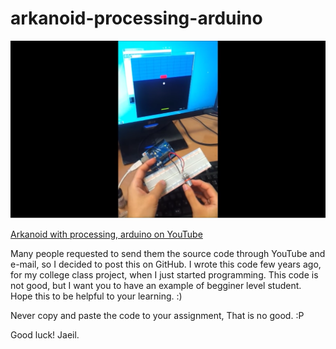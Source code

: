 # arkanoid-processing-arduino

![Screenshot](https://github.com/jae1e/arkanoid-processing-arduino/blob/master/screenshot.png)

[Arkanoid with processing, arduino on YouTube](https://youtu.be/YjE0HqZCjfQ)

Many people requested to send them the source code through YouTube and e-mail, so I decided to post this on GitHub.
I wrote this code few years ago, for my college class project, when I just started programming.
This code is not good, but I want you to have an example of begginer level student.
Hope this to be helpful to your learning. :)

Never copy and paste the code to your assignment, That is no good. :P

Good luck!
Jaeil.
